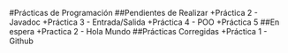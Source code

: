 #Prácticas de Programación
##Pendientes de Realizar
+Práctica 2 - Javadoc
+Práctica 3 - Entrada/Salida
+Práctica 4 - POO
+Práctica 5
##En espera
+Practica 2 - Hola Mundo
##Prácticas Corregidas
+Práctica 1 - Github
